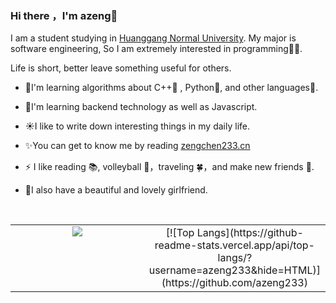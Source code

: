 ### Hi there ，I'm azeng👋

I am a student studying in [Huanggang Normal University](http://www.hgnu.edu.cn/). My major is software engineering, So I am extremely interested in programming👨‍💻.

Life is short, better leave something useful for others.

- 📘I'm learning algorithms about C++📙 , Python📗, and other languages🤔.

- 🧐I'm learning backend technology as well as Javascript.

- ☀️I like to write down interesting things in my daily life.

- ✨You can get to know me by reading [zengchen233.cn](https://zengchen233.cn/)

- ⚡ I like reading 📚, volleyball 🏐，traveling 🍀，and make new friends 🙈.

- 🎀I also have a beautiful and lovely girlfriend.

  <br>

<table>
<tr>
<td valign="top" width="60%" align="center">
<a href="https://github.com/azeng233"><img align="center" src="https://github-readme-stats.vercel.app/api?username=azeng233&count_private=true&show_icons=true&theme=vue"/></a>  
</td>
<td valign="top" width="40%" align="center">
[![Top Langs](https://github-readme-stats.vercel.app/api/top-langs/?username=azeng233&hide=HTML)](https://github.com/azeng233)

</td>
</tr>
</table>
